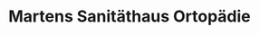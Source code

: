 ---
title: "Martens Sanitäthaus Ortopädie"
url: /hatten/martens-sanitaethaus-ortopaedie/
shop: Sanitätshaus
---